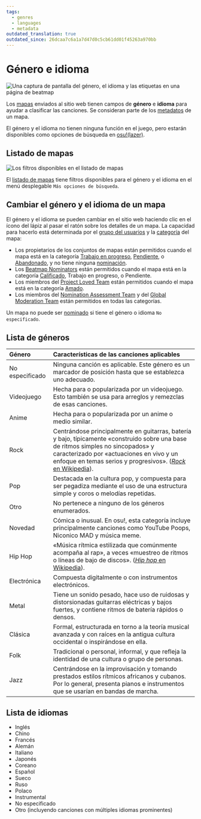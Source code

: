 ```yaml
---
tags:
  - genres
  - languages
  - metadata
outdated_translation: true
outdated_since: 26dcaa7c6a1a7d47d0c5cb61dd01f45263a970bb
---
```


<!--The citation in the rock genre was changed from unsyncopated to syncopated. When updating this article, please make sure if this needs to be adjusted here.-->

# Género e idioma

![Una captura de pantalla del género, el idioma y las etiquetas en una página de beatmap](img/beatmap-info-ES.png "El género y el idioma se indican en la página del mapa.")

Los [mapas](/wiki/Beatmap) enviados al sitio web tienen campos de **género** e **idioma** para ayudar a clasificar las canciones. Se consideran parte de los [metadatos](/wiki/Client/Beatmap_editor/Song_setup#song-and-map-metadata) de un mapa.

El género y el idioma no tienen ninguna función en el juego, pero estarán disponibles como opciones de búsqueda en [osu!(lazer)](/wiki/Client/Release_stream/Lazer).

## Listado de mapas

![Los filtros disponibles en el listado de mapas](img/beatmap-listing-ES.png)

El [listado de mapas](https://osu.ppy.sh/beatmapsets) tiene filtros disponibles para el género y el idioma en el menú desplegable `Más opciones de búsqueda`.

## Cambiar el género y el idioma de un mapa

El género y el idioma se pueden cambiar en el sitio web haciendo clic en el ícono del lápiz al pasar el ratón sobre los detalles de un mapa. La capacidad para hacerlo está determinada por el [grupo del usuarios](/wiki/People/User_group) y la [categoría](/wiki/Beatmap/Category#categorias-presentes) del mapa:

- Los propietarios de los conjuntos de mapas están permitidos cuando el mapa está en la categoría [Trabajo en progreso](/wiki/Beatmap/Category#trabajos-en-progreso-y-pendientes), [Pendiente](/wiki/Beatmap/Category#trabajos-en-progreso-y-pendientes), o [Abandonado](/wiki/Beatmap/Category#abandonados), y no tiene ninguna [nominación](/wiki/Beatmap_ranking_procedure#nominations).
- Los [Beatmap Nominators](/wiki/People/Beatmap_Nominators) están permitidos cuando el mapa está en la categoría [Calificado](/wiki/Beatmap/Category#calificados), Trabajo en progreso, o Pendiente.
- Los miembros del [Project Loved Team](/wiki/People/Project_Loved_Team) están permitidos cuando el mapa está en la categoría [Amado](/wiki/Beatmap/Category#amados).
- Los miembros del [Nomination Assessment Team](/wiki/People/Nomination_Assessment_Team) y del [Global Moderation Team](/wiki/People/Global_Moderation_Team) están permitidos en todas las categorías.

Un mapa no puede ser [nominado](/wiki/Beatmap_ranking_procedure#nominations) si tiene el género o idioma `No especificado`.

## Lista de géneros

| Género | Características de las canciones aplicables |
| :-- | :-- |
| No especificado | Ninguna canción es aplicable. Este género es un marcador de posición hasta que se establezca uno adecuado. |
| Videojuego | Hecha para o popularizada por un videojuego. Esto también se usa para arreglos y remezclas de esas canciones. |
| Anime | Hecha para o popularizada por un anime o medio similar. |
| Rock | Centrándose principalmente en guitarras, batería y bajo, típicamente «construido sobre una base de ritmos simples no sincopados» y caracterizado por «actuaciones en vivo y un enfoque en temas serios y progresivos». ([*Rock* en Wikipedia](https://es.wikipedia.org/wiki/Rock#Características)). |
| Pop | Destacada en la cultura pop, y compuesta para ser pegadiza mediante el uso de una estructura simple y coros o melodías repetidas. |
| Otro | No pertenece a ninguno de los géneros enumerados. |
| Novedad | Cómica o inusual. En osu!, esta categoría incluye principalmente canciones como YouTube Poops, Niconico MAD y música meme. |
| Hip Hop | «Música rítmica estilizada que comúnmente acompaña al rap», a veces «muestreo de ritmos o líneas de bajo de discos». ([*Hip hop* en Wikipedia](https://es.wikipedia.org/wiki/Hip_hop)). |
| Electrónica | Compuesta digitalmente o con instrumentos electrónicos. |
| Metal | Tiene un sonido pesado, hace uso de ruidosas y distorsionadas guitarras eléctricas y bajos fuertes, y contiene ritmos de batería rápidos o densos. |
| Clásica | Formal, estructurada en torno a la teoría musical avanzada y con raíces en la antigua cultura occidental o inspirándose en ella. |
| Folk | Tradicional o personal, informal, y que refleja la identidad de una cultura o grupo de personas. |
| Jazz | Centrándose en la improvisación y tomando prestados estilos rítmicos africanos y cubanos. Por lo general, presenta pianos e instrumentos que se usarían en bandas de marcha. |

## Lista de idiomas

- Inglés
- Chino
- Francés
- Alemán
- Italiano
- Japonés
- Coreano
- Español
- Sueco
- Ruso
- Polaco
- Instrumental
- No especificado
- Otro (incluyendo canciones con múltiples idiomas prominentes)
